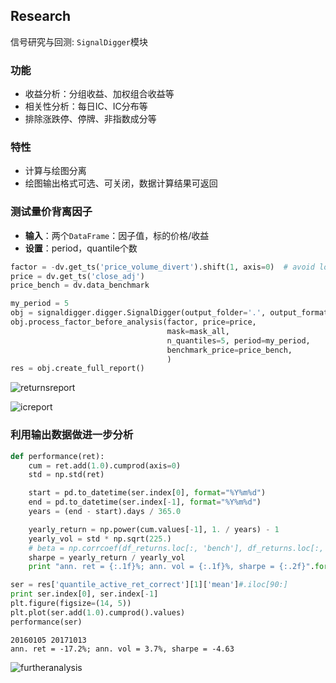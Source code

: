 ## Research

信号研究与回测: `SignalDigger`模块

### 功能

- 收益分析：分组收益、加权组合收益等
- 相关性分析：每日IC、IC分布等
- 排除涨跌停、停牌、非指数成分等

### 特性
- 计算与绘图分离
- 绘图输出格式可选、可关闭，数据计算结果可返回


### 测试量价背离因子

- **输入**：两个`DataFrame`：因子值，标的价格/收益
- **设置**：period，quantile个数

```python
factor = -dv.get_ts('price_volume_divert').shift(1, axis=0)  # avoid look-ahead bias
price = dv.get_ts('close_adj')
price_bench = dv.data_benchmark

my_period = 5
obj = signaldigger.digger.SignalDigger(output_folder='.', output_format='plot')
obj.process_factor_before_analysis(factor, price=price,
                                   mask=mask_all,
                                   n_quantiles=5, period=my_period,
                                   benchmark_price=price_bench,
                                   )
res = obj.create_full_report()
```

![returnsreport](https://raw.githubusercontent.com/quantOS-org/jaqs/master/doc/img/returns_report.png)



![icreport](https://raw.githubusercontent.com/quantOS-org/jaqs/master/doc/img/ic_report.png)


### 利用输出数据做进一步分析


```python
def performance(ret):
    cum = ret.add(1.0).cumprod(axis=0)
    std = np.std(ret)

    start = pd.to_datetime(ser.index[0], format="%Y%m%d")
    end = pd.to_datetime(ser.index[-1], format="%Y%m%d")
    years = (end - start).days / 365.0

    yearly_return = np.power(cum.values[-1], 1. / years) - 1
    yearly_vol = std * np.sqrt(225.)
    # beta = np.corrcoef(df_returns.loc[:, 'bench'], df_returns.loc[:, 'strat'])[0, 1]
    sharpe = yearly_return / yearly_vol
    print "ann. ret = {:.1f}%; ann. vol = {:.1f}%, sharpe = {:.2f}".format(yearly_return*100, yearly_vol*100, sharpe)

```


```python
ser = res['quantile_active_ret_correct'][1]['mean']#.iloc[90:]
print ser.index[0], ser.index[-1]
plt.figure(figsize=(14, 5))
plt.plot(ser.add(1.0).cumprod().values)
performance(ser)
```

    20160105 20171013
    ann. ret = -17.2%; ann. vol = 3.7%, sharpe = -4.63


![furtheranalysis](https://raw.githubusercontent.com/quantOS-org/jaqs/master/doc/img/further_analysis.png)
